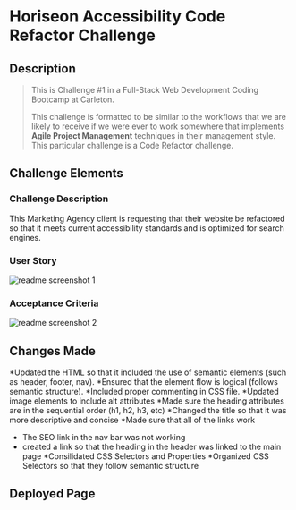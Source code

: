# Horiseon Accessibility Code Refactor Challenge

## Description
>This is Challenge #1 in a Full-Stack Web Development Coding Bootcamp at Carleton.
>
>This challenge is formatted to be similar to the workflows that we are likely to receive if we were ever to work somewhere that implements **Agile Project 
>Management** techniques in their management style.
>This particular challenge is a Code Refactor challenge.

## Challenge Elements
### Challenge Description
This Marketing Agency client is requesting that their website be refactored so that it meets current accessibility standards and is optimized for search engines.

### User Story 
![readme screenshot 1](https://user-images.githubusercontent.com/99379999/155903060-381006ce-e417-443c-81bf-d30ae4f3a89a.png)

### Acceptance Criteria
![readme screenshot 2](https://user-images.githubusercontent.com/99379999/155903062-620529cc-cc35-4cf6-a86a-72f85c7146b2.png)

## Changes Made
*Updated the HTML so that it included the use of semantic elements (such as header, footer, nav).
*Ensured that the element flow is logical (follows semantic structure).
*Included proper commenting in CSS file.
*Updated image elements to include alt attributes
*Made sure the heading attributes are in the sequential order (h1, h2, h3, etc)
*Changed the title so that it was more descriptive and concise
*Made sure that all of the links work
  * The SEO link in the nav bar was not working
  * created a link so that the heading in the header was linked to the main page
*Consilidated CSS Selectors and Properties
*Organized CSS Selectors so that they follow semantic structure

## Deployed Page
